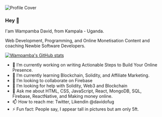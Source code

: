 <img src="https://github.com/davidofug/davidofug/blob/main/Facebook.png" alt="Profile Cover" />

### Hey 👋
I'am Wampamba David, from Kampala - Uganda.

Web Development, Programming, and Online Monetisation Content and coaching Newbie Software Developers.

[![Wampamba's GitHub stats](https://github-readme-stats.vercel.app/api?username=davidofug)](https://github.com/davidofug/github-readme-stats)

- 🔭 I’m currently working on writing Actionable Steps to Build Your Online Presence.
- 🌱 I’m currently learning Blockchain, Solidity, and Affiliate Marketing.
- 👯 I’m looking to collaborate on Firebase
- 🤔 I’m looking for help with Solidity, Web3 and Blockchain
- 💬 Ask me about HTML, CSS, JavaScript, React, MongoDB, SQL, Firebase, ReactNative, and Making money online.
- 📫 How to reach me: Twitter, Likendin @davidofug
- ⚡ Fun fact: People say, I appear tall in pictures but am only 5ft.
